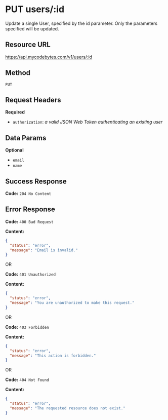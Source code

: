 # PUT users/:id

Update a single User, specified by the id parameter. Only the parameters specified will be updated.

## Resource URL

<https://api.mycodebytes.com/v1/users/:id>

## Method

`PUT`

## Request Headers

**Required**

*   `authorization`: *a valid JSON Web Token authenticating an existing user*

## Data Params

**Optional**

*   `email`
*   `name`

## Success Response

**Code:** `204 No Content`

## Error Response

**Code:** `400 Bad Request`

**Content:**

```json
{
  "status": "error",
  "message": "Email is invalid."
}

```

OR

**Code:** `401 Unauthorized`

**Content:**

```json
{
  "status": "error",
  "message": "You are unauthorized to make this request."
}
```

OR

**Code:** `403 Forbidden`

**Content:**

```json
{
  "status": "error",
  "message": "This action is forbidden."
}
```

OR

**Code:** `404 Not Found`

**Content:**

```json
{
  "status": "error",
  "message": "The requested resource does not exist."
}
```
